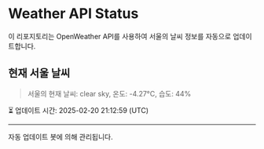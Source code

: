 
# Weather API Status

이 리포지토리는 OpenWeather API를 사용하여 서울의 날씨 정보를 자동으로 업데이트합니다.

## 현재 서울 날씨
> 서울의 현재 날씨: clear sky, 온도: -4.27°C, 습도: 44%

⏳ 업데이트 시간: 2025-02-20 21:12:59 (UTC)

---
자동 업데이트 봇에 의해 관리됩니다.
